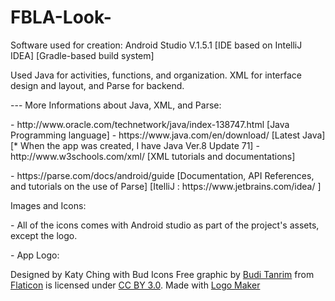 # FBLA-Look-

<p>Software used for creation: Android Studio V.1.5.1 [IDE based on  IntelliJ IDEA] [Gradle-based build system]
<p>Used Java for activities, functions, and organization. XML for interface design and layout, and Parse for backend. </p>
<p>--- More Informations about Java, XML, and Parse:</p>
     - http://www.oracle.com/technetwork/java/index-138747.html [Java Programming language]
     - https://www.java.com/en/download/  [Latest Java][* When the app was created, I have Java Ver.8 Update 71]
     - http://www.w3schools.com/xml/ [XML tutorials and documentations]</p>
     - https://parse.com/docs/android/guide [Documentation, API References, and tutorials on the use of Parse]
     [ItelliJ :  https://www.jetbrains.com/idea/ ]

<p>Images and Icons:</p>
     - All of the icons comes with Android studio as part of the project's assets, except the logo.</p>
     - App Logo:
         <p>Designed by Katy Ching with Bud Icons Free graphic by <a href="http://buditanrim.co">Budi Tanrim</a> from <a href="http://www.flaticon.com/">Flaticon</a> is licensed under <a href="http://creativecommons.org/licenses/by/3.0/" title="Creative Commons BY 3.0">CC BY 3.0</a>. Made with <a href="http://logomakr.com" title="Logo Maker">Logo Maker</a></p>

     
